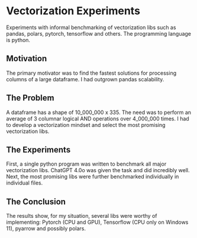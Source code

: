 # Vectorization Experiments
Experiments with informal benchmarking of vectorization libs such as pandas, polars, pytorch, tensorflow and others. The programming language is python.

## Motivation
The primary motivator was to find the fastest solutions for processing columns of a large dataframe. I had outgrown pandas scalability.

## The Problem
A dataframe has a shape of 10_000_000 x 335. The need was to perform an average of 3 columnar logical AND operations over 4_000_000 times. I had to develop a vectorization mindset and select the most promising vectorization libs.

## The Experiments
First, a single python program was written to benchmark all major vectorization libs. ChatGPT 4.0o was given the task and did incredibly well. Next, the most promising libs were further benchmarked individually in individual files.

## The Conclusion
The results show, for my situation, several libs were worthy of implementing: Pytorch (CPU and GPU), Tensorflow (CPU only on Windows 11), pyarrow and possibly polars.
